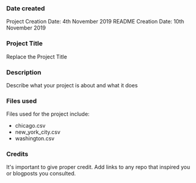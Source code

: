### Date created
Project Creation Date: 4th November 2019
README Creation Date: 10th November 2019

### Project Title
Replace the Project Title

### Description
Describe what your project is about and what it does

### Files used
Files used for the project include:
- chicago.csv
- new_york_city.csv
- washington.csv

### Credits
It's important to give proper credit. Add links to any repo that inspired you or blogposts you consulted.

